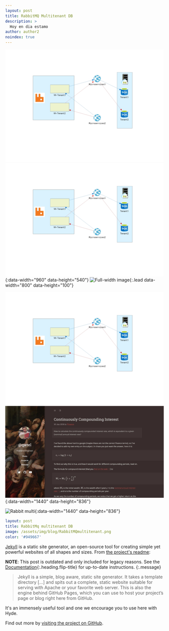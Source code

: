 ```yaml
---
layout: post
title: RabbitMQ Multitenant DB
description: >
  Hoy en dia estamo
author: author2
noindex: true
---
```


![Screenshot](../../assets/img/blog/RabbitMQmultitenant.png)
![Cover page example](/assets/img/blog/RabbitMQmultitenant.png){:data-width="960" data-height="540"}
![Full-width image](https://drive.google.com/file/d/1EQYYjJrgvQxyEvU-wjjr8aqwxO4AMpLf/view?usp=sharing){:.lead data-width="800" data-height="100"}

![Screenshot](/assets/img/RabbitMQmultitenant.png)
![Adaptive Dark Mode Example](/assets/img/blog/dark-mode-ii.jpg){:data-width="1440" data-height="836"}

![Rabbit multi](/assets/img/blog/RabbitMQmultitenant.jpg){:data-width="1440" data-height="836"}
~~~yml
layout: post
title: RabbitMq multitenant DB
image: /assets/img/blog/RabbitMQmultitenant.png
color: '#949667'
~~~

[Jekyll](https://jekyllrb.com) is a static site generator, an open-source tool for creating simple yet powerful websites of all shapes and sizes. From [the project's readme](https://github.com/mojombo/jekyll/blob/master/README.markdown):

**NOTE**: This post is outdated and only included for legacy reasons.
See the [Documentation][docs]{:.heading.flip-title} for up-to-date instructions.
{:.message}

  > Jekyll is a simple, blog aware, static site generator. It takes a template directory [...] and spits out a complete, static website suitable for serving with Apache or your favorite web server. This is also the engine behind GitHub Pages, which you can use to host your project’s page or blog right here from GitHub.

It's an immensely useful tool and one we encourage you to use here with Hyde.

Find out more by [visiting the project on GitHub](https://github.com/mojombo/jekyll).

[docs]: ../../docs/README.md
